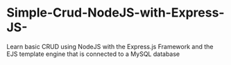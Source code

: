 # Simple-Crud-NodeJS-with-Express-JS-
Learn basic CRUD using NodeJS with the Express.js Framework and the EJS template engine that is connected to a MySQL database
